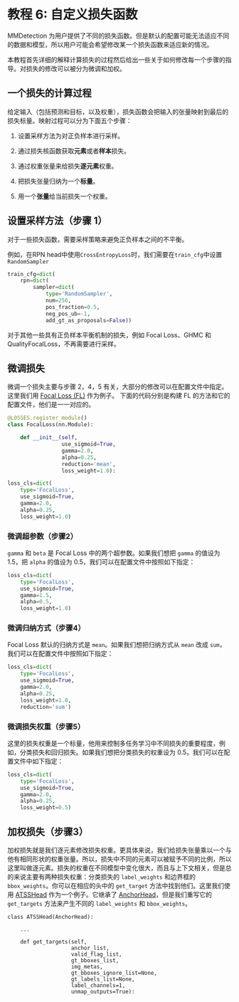 # 教程 6: 自定义损失函数

MMDetection 为用户提供了不同的损失函数。但是默认的配置可能无法适应不同的数据和模型，所以用户可能会希望修改某一个损失函数来适应新的情况。

本教程首先详细的解释计算损失的过程然后给出一些关于如何修改每一个步骤的指导。对损失的修改可以被分为微调和加权。


## 一个损失的计算过程

给定输入（包括预测和目标，以及权重），损失函数会把输入的张量映射到最后的损失标量。映射过程可以分为下面五个步骤：
1. 设置采样方法为对正负样本进行采样。

2. 通过损失核函数获取**元素**或者**样本**损失。

3. 通过权重张量来给损失**逐元素**权重。

4. 把损失张量归纳为一个**标量**。

5. 用一个**张量**给当前损失一个权重。

## 设置采样方法（步骤 1）

对于一些损失函数，需要采样策略来避免正负样本之间的不平衡。

例如，在RPN head中使用`CrossEntropyLoss`时，我们需要在`train_cfg`中设置`RandomSampler`

```python
train_cfg=dict(
    rpn=dict(
        sampler=dict(
            type='RandomSampler',
            num=256,
            pos_fraction=0.5,
            neg_pos_ub=-1,
            add_gt_as_proposals=False))
```

对于其他一些具有正负样本平衡机制的损失，例如 Focal Loss、GHMC 和 QualityFocalLoss，不再需要进行采样。

## 微调损失

微调一个损失主要与步骤 2，4，5 有关，大部分的修改可以在配置文件中指定。这里我们用 [Focal Loss (FL)](https://github.com/open-mmlab/mmdetection/blob/master/mmdet/models/losses/focal_loss.py) 作为例子。
下面的代码分别是构建 FL 的方法和它的配置文件，他们是一一对应的。

```python
@LOSSES.register_module()
class FocalLoss(nn.Module):

    def __init__(self,
                 use_sigmoid=True,
                 gamma=2.0,
                 alpha=0.25,
                 reduction='mean',
                 loss_weight=1.0):
```

```python
loss_cls=dict(
    type='FocalLoss',
    use_sigmoid=True,
    gamma=2.0,
    alpha=0.25,
    loss_weight=1.0)
```

### 微调超参数（步骤2）

`gamma` 和 `beta` 是 Focal Loss 中的两个超参数。如果我们想把 `gamma` 的值设为 1.5，把 `alpha` 的值设为 0.5，我们可以在配置文件中按照如下指定：

```python
loss_cls=dict(
    type='FocalLoss',
    use_sigmoid=True,
    gamma=1.5,
    alpha=0.5,
    loss_weight=1.0)
```

### 微调归纳方式（步骤4）

Focal Loss 默认的归纳方式是 `mean`。如果我们想把归纳方式从 `mean` 改成 `sum`，我们可以在配置文件中按照如下指定：

```python
loss_cls=dict(
    type='FocalLoss',
    use_sigmoid=True,
    gamma=2.0,
    alpha=0.25,
    loss_weight=1.0,
    reduction='sum')
```

### 微调损失权重（步骤5）

这里的损失权重是一个标量，他用来控制多任务学习中不同损失的重要程度，例如，分类损失和回归损失。如果我们想把分类损失的权重设为 0.5，我们可以在配置文件中如下指定：

```python
loss_cls=dict(
    type='FocalLoss',
    use_sigmoid=True,
    gamma=2.0,
    alpha=0.25,
    loss_weight=0.5)
```

## 加权损失（步骤3）

加权损失就是我们逐元素修改损失权重。更具体来说，我们给损失张量乘以一个与他有相同形状的权重张量。所以，损失中不同的元素可以被赋予不同的比例，所以这里叫做逐元素。损失的权重在不同模型中变化很大，而且与上下文相关，但是总的来说主要有两种损失权重：分类损失的 `label_weights` 和边界框的 `bbox_weights`。你可以在相应的头中的 `get_target` 方法中找到他们。这里我们使用 [ATSSHead](https://github.com/open-mmlab/mmdetection/blob/master/mmdet/models/dense_heads/atss_head.py#L530) 作为一个例子。它继承了 [AnchorHead](https://github.com/open-mmlab/mmdetection/blob/master/mmdet/models/dense_heads/anchor_head.py)，但是我们重写它的
`get_targets` 方法来产生不同的 `label_weights` 和 `bbox_weights`。

```
class ATSSHead(AnchorHead):

    ...

    def get_targets(self,
                    anchor_list,
                    valid_flag_list,
                    gt_bboxes_list,
                    img_metas,
                    gt_bboxes_ignore_list=None,
                    gt_labels_list=None,
                    label_channels=1,
                    unmap_outputs=True):
```
